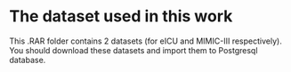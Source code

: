 # The dataset used in this work
  This .RAR folder contains 2 datasets (for eICU and MIMIC-III respectively). You should download these datasets and import them to Postgresql database.
